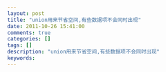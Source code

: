 ```yaml
---
layout: post
title: "union用来节省空间,有些数据项不会同时出现"
date: 2011-10-26 15:41:00 
comments: true
categories: []
tags: []
description: "union用来节省空间,有些数据项不会同时出现"
keywords: 
---
```





